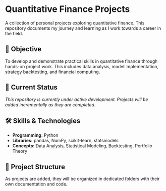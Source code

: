 # Quantitative Finance Projects

A collection of personal projects exploring quantitative finance. This repository documents my journey and learning as I work towards a career in the field.

## 🎯 Objective

To develop and demonstrate practical skills in quantitative finance through hands-on project work. This includes data analysis, model implementation, strategy backtesting, and financial computing.

## 🚧 Current Status

*This repository is currently under active development. Projects will be added incrementally as they are completed.*


## 🛠 Skills & Technologies

- **Programming:** Python
- **Libraries:** pandas, NumPy, scikit-learn, statsmodels
- **Concepts:** Data Analysis, Statistical Modeling, Backtesting, Portfolio Theory

## 📂 Project Structure

As projects are added, they will be organized in dedicated folders with their own documentation and code.

